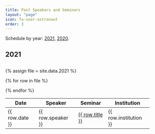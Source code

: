 ```yaml
---
title: Past Speakers and Seminars
layout: "page"
icon: fa-user-astronaut
order: 3
---
```


Schedule by year: <a href="#2021">2021</a>, <a href="#2020">2020</a>. 

<h2><a id="2021">2021</a></h2>

<div style="height:100%; width:90%; overflow:auto;">

<table>
<thead>
<th>Date</th>
<th>Speaker</th>
<th>Seminar</th>
<th>Institution</th>
</thead>
<tbody>

{% assign file = site.data.2021 %}

{% for row in file %}
  <tr>
  <td> {{ row.date }} </td>
  <td> {{ row.speaker }} </td>
  <td> <a href="{{row.link}}"> {{ row.title }} </a> </td>
  <td> {{ row.institution }} </td>
  </tr>
{% endfor %}
</tbody>
</table>

</div>

<h2><a id="2020">2020</a></h2>

<div style="height:100%; width:90%; overflow:auto;">

<table>
<thead>
<th>Date</th>
<th>Speaker</th>
<th>Seminar</th>
<th>Institution</th>
</thead>
<tbody>

{% assign file = site.data.2020 %}

{% for row in file %}
  <tr>
  <td> {{ row.date }} </td>
  <td> {{ row.speaker }} </td>
  <td> <a href="{{row.link}}"> {{ row.title }} </a> </td>
  <td> {{ row.institution }} </td>
  </tr>
{% endfor %}
</tbody>
</table>

</div>
